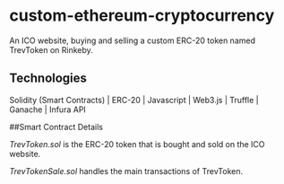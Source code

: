 # custom-ethereum-cryptocurrency
An ICO website, buying and selling a custom ERC-20 token named TrevToken on Rinkeby.

## Technologies
Solidity (Smart Contracts)  |  ERC-20  |  Javascript  |  Web3.js  |  Truffle  |  Ganache  |  Infura API

##Smart Contract Details

<i>TrevToken.sol</i> is the ERC-20 token that is bought and sold on the ICO website.

<i>TrevTokenSale.sol</i> handles the main transactions of TrevToken.
